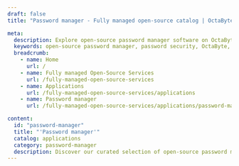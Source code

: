 ```yaml
---
draft: false
title: "Password manager - Fully managed open-source catalog | OctaByte.io"

meta:
  description: Explore open-source password manager software on OctaByte, with managed installation, updates, backups, and support for ultimate security and convenience.
  keywords: open-source password manager, password security, OctaByte, password management software, secure password storage, open-source security, password protection, installation and support, password manager updates, sensitive credentials management, effortless password security, secure password software, password manager maintenance
  breadcrumb:
    - name: Home
      url: /
    - name: Fully managed Open-Source Services
      url: /fully-managed-open-source-services
    - name: Applications
      url: /fully-managed-open-source-services/applications
    - name: Password manager
      url: /fully-managed-open-source-services/applications/password-manager

content:
  id: "password-manager"
  title: "'Password manager'"
  catalog: applications
  category: password-manager
  description: Discover our curated selection of open-source password manager software available on OctaByte. Our platform simplifies the process of securing your sensitive credentials by providing fully managed services, including installation, automatic backups, seamless updates, ongoing support, and regular maintenance. With OctaByte, you can rely on a hassle-free experience while ensuring the highest level of security for your passwords and sensitive information. Focus on your business and personal security needs while we take care of the technical side.
---
```

